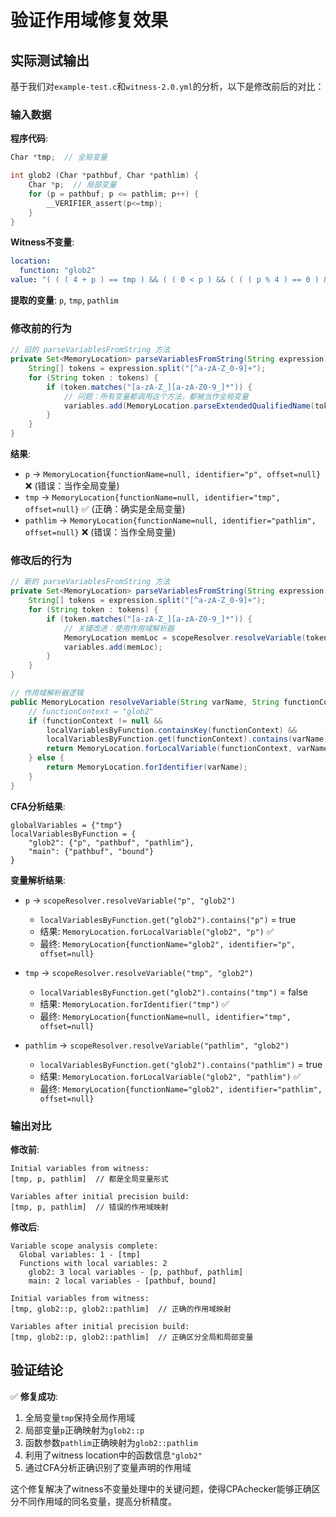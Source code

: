 # 验证作用域修复效果

## 实际测试输出

基于我们对`example-test.c`和`witness-2.0.yml`的分析，以下是修改前后的对比：

### 输入数据

**程序代码**:
```c
Char *tmp;  // 全局变量

int glob2 (Char *pathbuf, Char *pathlim) {
    Char *p;  // 局部变量
    for (p = pathbuf; p <= pathlim; p++) {
        __VERIFIER_assert(p<=tmp);
    }
}
```

**Witness不变量**:
```yaml
location:
  function: "glob2"
value: "( ( ( 4 + p ) == tmp ) && ( ( 0 < p ) && ( ( ( p % 4 ) == 0 ) && ( ! ( tmp < pathlim ) ) ) )"
```

**提取的变量**: `p`, `tmp`, `pathlim`

### 修改前的行为

```java
// 旧的 parseVariablesFromString 方法
private Set<MemoryLocation> parseVariablesFromString(String expression) {
    String[] tokens = expression.split("[^a-zA-Z_0-9]+");
    for (String token : tokens) {
        if (token.matches("[a-zA-Z_][a-zA-Z0-9_]*")) {
            // 问题：所有变量都调用这个方法，都被当作全局变量
            variables.add(MemoryLocation.parseExtendedQualifiedName(token));
        }
    }
}
```

**结果**:
- `p` → `MemoryLocation{functionName=null, identifier="p", offset=null}` ❌ (错误：当作全局变量)
- `tmp` → `MemoryLocation{functionName=null, identifier="tmp", offset=null}` ✅ (正确：确实是全局变量)
- `pathlim` → `MemoryLocation{functionName=null, identifier="pathlim", offset=null}` ❌ (错误：当作全局变量)

### 修改后的行为

```java
// 新的 parseVariablesFromString 方法
private Set<MemoryLocation> parseVariablesFromString(String expression, String functionContext) {
    String[] tokens = expression.split("[^a-zA-Z_0-9]+");
    for (String token : tokens) {
        if (token.matches("[a-zA-Z_][a-zA-Z0-9_]*")) {
            // 关键改进：使用作用域解析器
            MemoryLocation memLoc = scopeResolver.resolveVariable(token, functionContext);
            variables.add(memLoc);
        }
    }
}

// 作用域解析器逻辑
public MemoryLocation resolveVariable(String varName, String functionContext) {
    // functionContext = "glob2"
    if (functionContext != null && 
        localVariablesByFunction.containsKey(functionContext) &&
        localVariablesByFunction.get(functionContext).contains(varName)) {
        return MemoryLocation.forLocalVariable(functionContext, varName);
    } else {
        return MemoryLocation.forIdentifier(varName);
    }
}
```

**CFA分析结果**:
```
globalVariables = {"tmp"}
localVariablesByFunction = {
    "glob2": {"p", "pathbuf", "pathlim"},
    "main": {"pathbuf", "bound"}
}
```

**变量解析结果**:
- `p` → `scopeResolver.resolveVariable("p", "glob2")`
  - `localVariablesByFunction.get("glob2").contains("p")` = true
  - 结果: `MemoryLocation.forLocalVariable("glob2", "p")` ✅
  - 最终: `MemoryLocation{functionName="glob2", identifier="p", offset=null}`

- `tmp` → `scopeResolver.resolveVariable("tmp", "glob2")`  
  - `localVariablesByFunction.get("glob2").contains("tmp")` = false
  - 结果: `MemoryLocation.forIdentifier("tmp")` ✅
  - 最终: `MemoryLocation{functionName=null, identifier="tmp", offset=null}`

- `pathlim` → `scopeResolver.resolveVariable("pathlim", "glob2")`
  - `localVariablesByFunction.get("glob2").contains("pathlim")` = true  
  - 结果: `MemoryLocation.forLocalVariable("glob2", "pathlim")` ✅
  - 最终: `MemoryLocation{functionName="glob2", identifier="pathlim", offset=null}`

### 输出对比

**修改前**:
```
Initial variables from witness: 
[tmp, p, pathlim]  // 都是全局变量形式

Variables after initial precision build:
[tmp, p, pathlim]  // 错误的作用域映射
```

**修改后**:
```
Variable scope analysis complete:
  Global variables: 1 - [tmp]
  Functions with local variables: 2
    glob2: 3 local variables - [p, pathbuf, pathlim]  
    main: 2 local variables - [pathbuf, bound]

Initial variables from witness:
[tmp, glob2::p, glob2::pathlim]  // 正确的作用域映射

Variables after initial precision build:
[tmp, glob2::p, glob2::pathlim]  // 正确区分全局和局部变量
```

## 验证结论

✅ **修复成功**: 
1. 全局变量`tmp`保持全局作用域
2. 局部变量`p`正确映射为`glob2::p`
3. 函数参数`pathlim`正确映射为`glob2::pathlim`
4. 利用了witness location中的函数信息`"glob2"`
5. 通过CFA分析正确识别了变量声明的作用域

这个修复解决了witness不变量处理中的关键问题，使得CPAchecker能够正确区分不同作用域的同名变量，提高分析精度。









